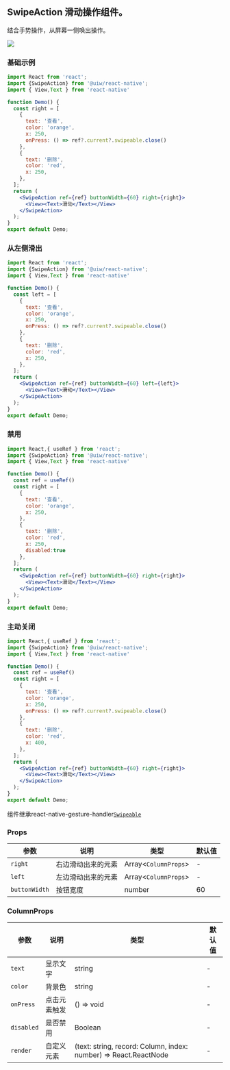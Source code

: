 SwipeAction 滑动操作组件。
---
结合手势操作，从屏幕一侧唤出操作。

![](https://user-images.githubusercontent.com/57083007/146733663-6c83fca4-72df-424d-8364-47533f57ece6.gif)

### 基础示例

```jsx
import React from 'react';
import {SwipeAction} from '@uiw/react-native';
import { View,Text } from 'react-native'

function Demo() {
  const right = [
    {
      text: '查看',
      color: 'orange',
      x: 250,
      onPress: () => ref?.current?.swipeable.close()
    },
    {
      text: '删除',
      color: 'red',
      x: 250,
    },
  ];
  return (
    <SwipeAction ref={ref} buttonWidth={60} right={right}>
      <View><Text>滑动</Text></View>
    </SwipeAction>
  );
}
export default Demo;
```

### 从左侧滑出

```jsx
import React from 'react';
import {SwipeAction} from '@uiw/react-native';
import { View,Text } from 'react-native'

function Demo() {
  const left = [
    {
      text: '查看',
      color: 'orange',
      x: 250,
      onPress: () => ref?.current?.swipeable.close()
    },
    {
      text: '删除',
      color: 'red',
      x: 250,
    },
  ];
  return (
    <SwipeAction ref={ref} buttonWidth={60} left={left}>
      <View><Text>滑动</Text></View>
    </SwipeAction>
  );
}
export default Demo;
```

### 禁用

```jsx
import React,{ useRef } from 'react';
import {SwipeAction} from '@uiw/react-native';
import { View,Text } from 'react-native'

function Demo() {
  const ref = useRef()
  const right = [
    {
      text: '查看',
      color: 'orange',
      x: 250,
    },
    {
      text: '删除',
      color: 'red',
      x: 250,
      disabled:true
    },
  ];
  return (
    <SwipeAction ref={ref} buttonWidth={60} right={right}>
      <View><Text>滑动</Text></View>
    </SwipeAction>
  );
}
export default Demo;
```

### 主动关闭

```jsx
import React,{ useRef } from 'react';
import {SwipeAction} from '@uiw/react-native';
import { View,Text } from 'react-native'

function Demo() {
  const ref = useRef()
  const right = [
    {
      text: '查看',
      color: 'orange',
      x: 250,
      onPress: () => ref?.current?.swipeable.close()
    },
    {
      text: '删除',
      color: 'red',
      x: 400,
    },
  ];
  return (
    <SwipeAction ref={ref} buttonWidth={60} right={right}>
      <View><Text>滑动</Text></View>
    </SwipeAction>
  );
}
export default Demo;
```

组件继承react-native-gesture-handler[`Swipeable`](https://docs.swmansion.com/react-native-gesture-handler/docs/api/components/swipeable)
### Props
| 参数 | 说明 | 类型 | 默认值 |
|------|------|-----|------|
| `right` | 右边滑动出来的元素 | Array<`ColumnProps`> | - |
| `left` | 左边滑动出来的元素 | Array<`ColumnProps`> | - |
| `buttonWidth` | 按钮宽度 |  number | 60 |

### ColumnProps
| 参数 | 说明 | 类型 | 默认值 |
|------|------|-----|------|
| `text` | 显示文字 | string | - |
| `color` | 背景色 | string | - |
| `onPress` | 点击元素触发 |  () => void | - |
| `disabled` | 是否禁用 | Boolean | - |
| `render` | 自定义元素 | (text: string, record: Column, index: number) => React.ReactNode | - |
